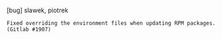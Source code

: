 [bug] slawek, piotrek

    Fixed overriding the environment files when updating RPM packages.
    (Gitlab #1907)
